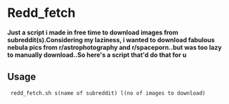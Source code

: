 # Redd_fetch
**Just a script  i made in free time to download images from subreddit(s).Considering my laziness, i wanted to download fabulous nebula pics from r/astrophotography and r/spaceporn..but was too lazy to manually download..So here's a script that'd do that for u**

## Usage
` redd_fetch.sh s(name of subreddit) l(no of images to download)`
